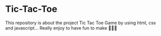 # Tic-Tac-Toe
This repository is about the project Tic Tac Toe Game by using html, css and javascript... Really enjoy to have fun to make 🎉😊👀
